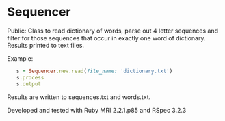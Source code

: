 # Sequencer

Public: Class to read dictionary of words, parse out 4 letter
sequences and filter for those sequences that occur in 
exactly one word of dictionary. Results printed to text files.

Example:
```ruby
   s = Sequencer.new.read(file_name: 'dictionary.txt')
   s.process
   s.output
```

Results are written to sequences.txt and words.txt. 

Developed and tested with Ruby MRI 2.2.1.p85
and RSpec 3.2.3
